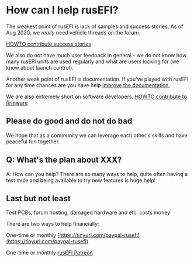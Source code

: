 # How can I help rusEFI?

The weakest point of rusEFI is lack of samples and success stories. As of Aug 2020, we _really_ need vehicle threads on the forum.

[HOWTO contribute success stories](HOWTO-contribute-success-stories)

We also do not have much user feedback in general - we do not know how many rusEFI units are used regularly and what are users looking for (we know about launch control).

Another weak point of rusEFI is documentation. If you've played with rusEFI for any time chances are you have help [improve the documentation.](HOWTO-contribute-to-documentation)

We are also extremely short on software developers. [HOWTO contribute to firmware](HOWTO-contribute-to-firmware)

## Please do good and do not do bad

We hope that as a community we can leverage each other's skills and have peaceful fun together.

## Q: What's the plan about XXX?

A: How can you help? There are so many ways to help, quite often having a test mule and being available to try new features is huge help!

## Last but not least

Test PCBs, forum hosting, damaged hardware and etc. costs money

There are two ways to help financially:

One-time or monthly [https://tinyurl.com/paypal-rusefi](https://tinyurl.com/paypal-rusefi)  

One-time or monthly [rusEFI Patreon](https://www.patreon.com/rusefi)
